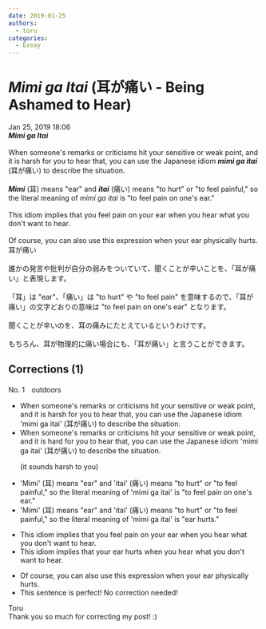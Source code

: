 ```yaml
---
date: 2019-01-25
authors:
  - toru
categories:
  - Essay
---
```


<h1 id="subject_show"><strong><em>Mimi ga Itai</strong></em> (耳が痛い - Being Ashamed to Hear)</h1>
<div class="date">Jan 25, 2019 18:06</div>
<div id="post"><div id="body_show_ori">
<strong><em>Mimi ga Itai</strong></em><br/><br/>When someone's remarks or criticisms hit your sensitive or weak point, and it is harsh for you to hear that, you can use the Japanese idiom <strong><em>mimi ga itai</em></strong> (耳が痛い) to describe the situation.<br/><br/><strong><em>Mimi</em></strong> (耳) means "ear" and <strong><em>itai</em></strong> (痛い) means "to hurt" or "to feel painful," so the literal meaning of <em>mimi ga itai</em> is "to feel pain on one's ear."<br/><br/>This idiom implies that you feel pain on your ear when you hear what you don't want to hear.<br/><br/>Of course, you can also use this expression when your ear physically hurts.
</div></div>

<!-- more -->

<div id="post_ja"><div id="body_show_mo">
耳が痛い<br/><br/>誰かの発言や批判が自分の弱みをついていて、聞くことが辛いことを、「耳が痛い」と表現します。<br/><br/>「耳」は "ear"、「痛い」は "to hurt" や "to feel pain" を意味するので、「耳が痛い」の文字どおりの意味は "to feel pain on one's ear" となります。<br/><br/>聞くことが辛いのを、耳の痛みにたとえているというわけです。<br/><br/>もちろん、耳が物理的に痛い場合にも、「耳が痛い」と言うことができます。
</div></div>

## Corrections (1)
<div id="block"><div class="first_name"> No. 1　<span class="just_name">outdoors</span></div><div id="block2">
<ul class="correction_field">
<li class="incorrect">When someone's remarks or criticisms hit your sensitive or weak point, and it is harsh for you to hear that, you can use the Japanese idiom 'mimi ga itai' (耳が痛い) to describe the situation.</li>
<li class="corrected correct">
When someone's remarks or criticisms hit your sensitive or weak point, and it is har<span class="f_blue">d </span>for you to hear that, you can use the Japanese idiom 'mimi ga itai' (耳が痛い) to describe the situation.
<p class="correction_comment">(it sounds harsh to you)</p>
</li>
</ul>
<ul class="correction_field">
<li class="incorrect">'Mimi' (耳) means "ear" and 'itai' (痛い) means "to hurt" or "to feel painful," so the literal meaning of 'mimi ga itai' is "to feel pain on one's ear."</li>
<li class="corrected correct">
'Mimi' (耳) means "ear" and 'itai' (痛い) means "to hurt" or "to feel painful," so the literal meaning of 'mimi ga itai' is "ear hurts."
</li>
</ul>
<ul class="correction_field">
<li class="incorrect">This idiom implies that you feel pain on your ear when you hear what you don't want to hear.</li>
<li class="corrected correct">
This idiom implies that <span class="f_blue">your ear hurts</span> when you hear what you don't want to hear.
</li>
</ul>
<ul class="correction_field">
<li class="incorrect">Of course, you can also use this expression when your ear physically hurts.</li>
<li class="corrected perfect">This sentence is perfect! No correction needed!</li>
</ul>
</div><div class="name"><span class="just_name">Toru</span><br>
Thank you so much for correcting my post! :)
</div>
</div>

